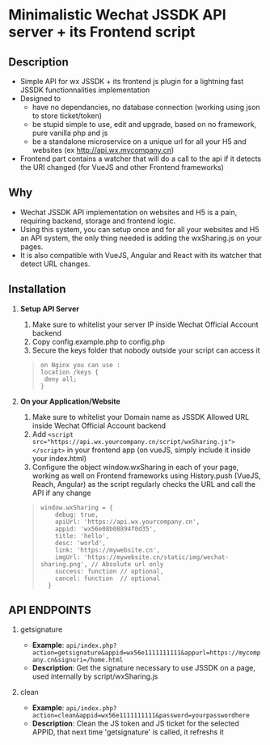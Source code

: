 # Minimalistic Wechat JSSDK API server + its Frontend script

## Description

* Simple API for wx JSSDK + its frontend js plugin for a lightning fast JSSDK functionnalities implementation
* Designed to  
    * have no dependancies, no database connection (working using json to store ticket/token)
    * be stupid simple to use, edit and upgrade, based on no framework, pure vanilla php and js
    * be a standalone microservice on a unique url for all your H5 and websites (ex http://api.wx.mycompany.cn) 
* Frontend part contains a watcher that will do a call to the api if it detects the URI changed (for VueJS and other Frontend frameworks)

## Why

* Wechat JSSDK API implementation on websites and H5 is a pain, requiring backend, storage and frontend logic.
* Using this system, you can setup once and for all your websites and H5 an API system, the only thing needed is adding the wxSharing.js on your pages.
* It is also compatible with VueJS, Angular and React with its watcher that detect URL changes.

## Installation
1. **Setup API Server**
   1. Make sure to whitelist your server IP inside Wechat Official Account backend
   2. Copy config.example.php to config.php
   3. Secure the keys folder that nobody outside your script can access it

   > ```
   > on Nginx you can use :
   > location /keys {
   >  deny all;
   > }
   > ```
   

2. **On your Application/Website** 
   1. Make sure to whitelist your Domain name as JSSDK Allowed URL inside Wechat Official Account backend
   2. Add `<script src="https://api.wx.yourcompany.cn/script/wxSharing.js"></script>` in your frontend app (on vueJS, simply include it inside your index.html)
   3. Configure the object window.wxSharing in each of your page, working as well on Frontend frameworks using History.push (VueJS, Reach, Angular) as the script regularly checks the URL and call the API if any change

   > ```
   > window.wxSharing = {
   >     debug: true,
   >     apiUrl: 'https://api.wx.yourcompany.cn',
   >     appid: 'wx56e08b08894f0d35',
   >     title: 'hello',
   >     desc: 'world',
   >     link: 'https://mywebsite.cn', 
   >     imgUrl: 'https://mywebsite.cn/static/img/wechat-sharing.png', // Absolute url only
   >     success: function // optional,
   >     cancel: function  // optional
   >   }
   > ```

## API ENDPOINTS

1. getsignature

    * **Example**: `api/index.php?action=getsignature&appid=wx56e1111111111&appurl=https://mycompany.cn&signuri=/home.html`
    * **Description**: Get the signature necessary to use JSSDK on a page, used internally by script/wxSharing.js

2. clean 

    * **Example**: `api/index.php?action=clean&appid=wx56e1111111111&password=yourpasswordhere`
    * **Description**: Clean the JS token and JS ticket for the selected APPID, that next time 'getsignature' is called, it refreshs it

